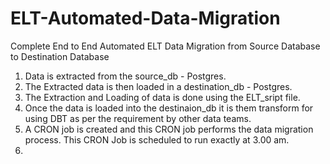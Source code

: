 # ELT-Automated-Data-Migration
Complete End to End Automated ELT Data Migration from Source Database to Destination Database
1. Data is extracted from the source_db - Postgres.
2. The Extracted data is then loaded in a destination_db - Postgres.
3. The Extraction and Loading of data is done using the ELT_sript file.
4. Once the data is loaded into the destinaion_db it is them transform for using DBT as per the requirement by other data teams.
5. A CRON job is created and this CRON job performs the data migration process. This CRON Job is scheduled to run exactly at 3.00 am.
6. 
